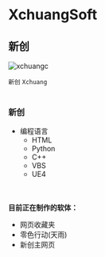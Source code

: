 # XchuangSoft

## 新创

![xchuangc](https://xchuangc.github.io/favicon.ico)

`新创` `Xchuang`
<br /><br />
### **新创**
* 编程语言
  * HTML
  * Python
  * C++
  * VBS
  * UE4
  
 <br /><br />
**目前正在制作的软体：**
* 网页收藏夹
* 零色行动(天雨)
* 新创主网页
